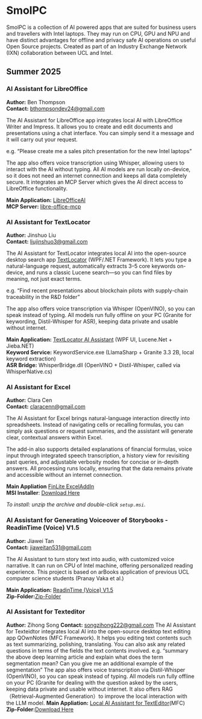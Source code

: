 # SmolPC
SmolPC is a collection of AI powered apps that are suited for business users and travellers with Intel laptops. They may run on CPU, GPU and NPU and have distinct advantages for offline and privacy safe AI operations on useful Open Source projects. Created as part of an Industry Exchange Network (IXN) collaboration between UCL and Intel.

## Summer 2025

### AI Assistant for LibreOffice

**Author:** Ben Thompson  
**Contact:** [bthompsondev24@gmail.com](mailto:bthompsondev24@gmail.com)

The AI Assistant for LibreOffice app integrates local AI with LibreOffice Writer and Impress. It allows you to create and edit documents and presentations using a chat interface. You can simply send it a message and it will carry out your request. 

e.g. “Please create me a sales pitch presentation for the new Intel laptops”

The app also offers voice transcription using Whisper, allowing users to interact with the AI without typing. 
All AI models are run locally on-device, so it does not need an internet connection and keeps all data completely secure. It integrates an MCP Server which gives the AI direct access to LibreOffice functionality.

**Main Application:** [LibreOfficeAI](https://github.com/bthompson-dev/LibreOfficeAI)  
**MCP Server:** [libre-office-mcp](https://github.com/bthompson-dev/libre-office-mcp)

### AI Assistant for TextLocator

**Author:** Jinshuo Liu  
**Contact:** [liujinshuo3@gmail.com](mailto:liujinshuo3@gmail.com)

The AI Assistant for TextLocator integrates local AI into the open-source desktop search app [TextLocator](https://github.com/liulei901112/TextLocator) (WPF/.NET Framework). It lets you type a natural-language request, automatically extracts 3–5 core keywords on-device, and runs a classic Lucene search—so you can find files by meaning, not just exact terms.

e.g. “Find recent presentations about blockchain pilots with supply-chain traceability in the R&D folder”

The app also offers voice transcription via Whisper (OpenVINO), so you can speak instead of typing.
All models run fully offline on your PC (Granite for keywording, Distil-Whisper for ASR), keeping data private and usable without internet.

**Main Application:** [TextLocator AI Assistant](https://github.com/FierceWind1287/ai-textlocator)  (WPF UI, Lucene.Net + Jieba.NET)  
**Keyword Service:** KeywordService.exe (LlamaSharp + Granite 3.3 2B, local keyword extraction)  
**ASR Bridge:** WhisperBridge.dll (OpenVINO + Distil-Whisper, called via WhisperNative.cs)  

### AI Assistant for Excel

**Author:** Clara Cen  
**Contact:** claracenn@gmail.com  

The AI Assistant for Excel brings natural-language interaction directly into spreadsheets. Instead of navigating cells or recalling formulas, you can simply ask questions or request summaries, and the assistant will generate clear, contextual answers within Excel.  

The add-in also supports detailed explanations of financial formulas, voice input through integrated speech transcription, a history view for revisiting past queries, and adjustable verbosity modes for concise or in-depth answers. All processing runs locally, ensuring that the data remains private and accessible without an internet connection.  
  
**Main Appliation** [FinLite ExcelAddIn](https://github.com/claracenn/FinLite-ExcelAddIn)  
**MSI Installer**: [Download Here](https://liveuclac-my.sharepoint.com/my?id=%2Fpersonal%2Fucabbce%5Fucl%5Fac%5Fuk%2FDocuments%2Fsetup%2Ezip&parent=%2Fpersonal%2Fucabbce%5Fucl%5Fac%5Fuk%2FDocuments)  

*To install: unzip the archive and double-click `setup.msi`.*  

### AI Assistant for Generating Voiceover of Storybooks - ReadinTime (Voice) V1.5

**Author:** Jiawei Tan    
**Contact:** [jiaweitan531@gmail.com](mailto:jiaweitan531@gmail.com)

The AI Assistant to turn story text into audio, with customized voice narrative. It can run on CPU of Intel machine, offering personalized reading experience. This project is based on arBooks application of previous UCL computer science students (Pranay Vaka et al.)

**Main Application:** [ReadinTime (Voice) V1.5](https://github.com/Jack5316/ReadinTime-V1.5)        
**Zip-Folder:**[Zip-Folder](https://drive.google.com/file/d/1GHYxul1Gc1pv5ShVM1Gv2ZDf713Xo6q_/view?usp=sharing)


### AI Assistant for Texteditor
**Author:** Zihong Song
**Contact:** songzihong222@gmail.com
The AI Assistant for Texteidtor integrates local AI into the open-source desktop text editing app QOwnNotes (MFC Framework). It helps you editing text contents such as text summarizing, polishing, translating. You can also ask any related questions in terms of the fields the text contents involved. 
e.g. “summary the above deep learning article and explain what does the term segmentation mean? Can you give me an additional example of the segmentation”
The app also offers voice transcription via Distil-Whisper (OpenVINO), so you can speak instead of typing. All models run fully offline on your PC (Granite for dealing with the question asked by the users, keeping data private and usable without internet.
It also offers RAG（Retrieval-Augmented Generation）to improve the local interaction with the LLM model.
**Main Appliation:** [Local AI Assistant for TextEditor](https://github.com/szh123-ucl/Msc-Computer-Science-project-OSS-Pilots-AI-PC-app-and-source-code)(MFC)
**Zip-Folder:**[Download Here](https://github.com/szh123-ucl/Msc-Computer-Science-project-OSS-Pilots-AI-PC-app-and-source-code/releases)
